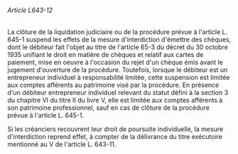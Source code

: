 ###### Article L643-12

La clôture de la liquidation judiciaire ou de la procédure prévue à l'article L. 645-1 suspend les effets de la mesure d'interdiction d'émettre des chèques, dont le débiteur fait l'objet au titre de l'article 65-3 du décret du 30 octobre 1935 unifiant le droit en matière de chèques et relatif aux cartes de paiement, mise en oeuvre à l'occasion du rejet d'un chèque émis avant le jugement d'ouverture de la procédure. Toutefois, lorsque le débiteur est un entrepreneur individuel à responsabilité limitée, cette suspension est limitée aux comptes afférents au patrimoine visé par la procédure. En présence d'un débiteur entrepreneur individuel relevant du statut défini à la section 3 du chapitre VI du titre II du livre V, elle est limitée aux comptes afférents à son patrimoine professionnel, sauf en cas de clôture de la procédure prévue à l'article L. 645-1.

Si les créanciers recouvrent leur droit de poursuite individuelle, la mesure d'interdiction reprend effet, à compter de la délivrance du titre exécutoire mentionné au V de l'article L. 643-11.

